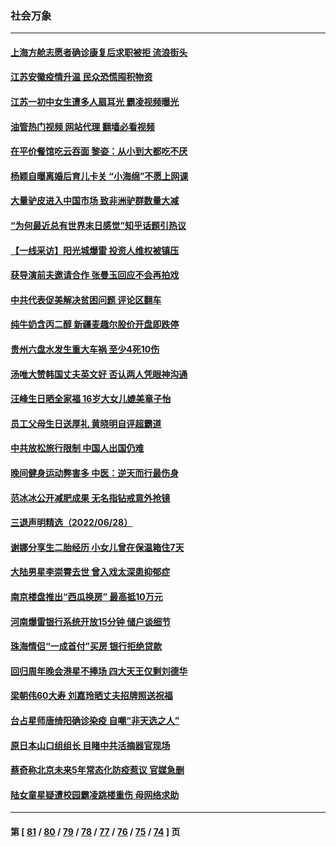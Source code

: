 ### 社会万象
---
#### [上海方舱志愿者确诊康复后求职被拒 流浪街头](../../pages/ncid282/n13772134.md?07030845) 
#### [江苏安徽疫情升温 民众恐慌囤积物资](../../pages/ncid282/n13771992.md?07030845) 
#### [江苏一初中女生遭多人扇耳光 霸凌视频曝光](../../pages/ncid282/n13771912.md?07030845) 
#### [油管热门视频 网站代理 翻墙必看视频](http://209.222.30.114:81/youtube.html?07030845)
#### [在平价餐馆吃云吞面 黎姿：从小到大都吃不厌](../../pages/ncid282/n13771717.md?07030845) 
#### [杨颖自曝离婚后育儿卡关 “小海绵”不愿上网课](../../pages/ncid282/n13771679.md?07030845) 
#### [大量驴皮进入中国市场 致非洲驴群数量大减](../../pages/ncid282/n13771644.md?07030845) 
#### [“为何最近总有世界末日感觉”知乎话题引热议](../../pages/ncid282/n13771536.md?07030845) 
#### [【一线采访】阳光城爆雷 投资人维权被镇压](../../pages/ncid282/n13771312.md?07030845) 
#### [获导演前夫邀请合作 张曼玉回应不会再拍戏](../../pages/ncid282/n13771028.md?07030845) 
#### [中共代表促美解决贫困问题 评论区翻车](../../pages/ncid282/n13770656.md?07030845) 
#### [纯牛奶含丙二醇 新疆麦趣尔股价开盘即跌停](../../pages/ncid282/n13770549.md?07030845) 
#### [贵州六盘水发生重大车祸 至少4死10伤](../../pages/ncid282/n13770624.md?07030845) 
#### [汤唯大赞韩国丈夫英文好 否认两人凭眼神沟通](../../pages/ncid282/n13770261.md?07030845) 
#### [汪峰生日晒全家福 16岁大女儿媲美章子怡](../../pages/ncid282/n13770170.md?07030845) 
#### [员工父母生日送厚礼 黄晓明自评超霸道](../../pages/ncid282/n13770227.md?07030845) 
#### [中共放松旅行限制 中国人出国仍难](../../pages/ncid282/n13770135.md?07030845) 
#### [晚间健身运动弊害多 中医：逆天而行最伤身](../../pages/ncid282/n13770133.md?07030845) 
#### [范冰冰公开减肥成果 无名指钻戒意外抢镜](../../pages/ncid282/n13769524.md?07030845) 
#### [三退声明精选（2022/06/28）](../../pages/ncid282/n13769699.md?07030845) 
#### [谢娜分享生二胎经历 小女儿曾在保温箱住7天](../../pages/ncid282/n13769496.md?07030845) 
#### [大陆男星李崇霄去世 曾入戏太深患抑郁症](../../pages/ncid282/n13769452.md?07030845) 
#### [南京楼盘推出“西瓜换房” 最高抵10万元](../../pages/ncid282/n13769154.md?07030845) 
#### [河南爆雷银行系统开放15分钟 储户谈细节](../../pages/ncid282/n13769012.md?07030845) 
#### [珠海情侣“一成首付”买房 银行拒绝贷款](../../pages/ncid282/n13768958.md?07030845) 
#### [回归周年晚会港星不捧场 四大天王仅剩刘德华](../../pages/ncid282/n13768760.md?07030845) 
#### [梁朝伟60大寿 刘嘉玲晒丈夫招牌照送祝福](../../pages/ncid282/n13768712.md?07030845) 
#### [台占星师唐绮阳确诊染疫 自嘲“非天选之人”](../../pages/ncid282/n13768694.md?07030845) 
#### [原日本山口组组长 目睹中共活摘器官现场](../../pages/ncid282/n13767360.md?07030845) 
#### [蔡奇称北京未来5年常态化防疫惹议 官媒急删](../../pages/ncid282/n13768413.md?07030845) 
#### [陆女童星疑遭校园霸凌跳楼重伤 母网络求助](../../pages/ncid282/n13768304.md?07030845) 

---
#### 第 [ [81](./81.md?07030845) / [80](./80.md?07030845) / [79](./79.md?07030845) / [78](./78.md?07030845) / [77](./77.md?07030845) / [76](./76.md?07030845) / [75](./75.md?07030845) / [74](./74.md?07030845) ] 页
